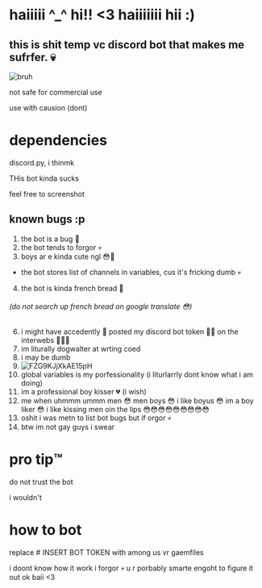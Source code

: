 # haiiiii ^_^ hi!! <3 haiiiiiii hii :)
## this is shit temp vc discord bot that makes me sufrfer. 💀

![bruh](https://i.ibb.co/3rSwMQh/9634c84aee630758edb218053d8f04e7.jpg)

not safe for commercial use

use with causion (dont)

# dependencies
discord.py, i thinmk

THis bot kinda sucks

feel free to screenshot

## known bugs :p

1. the bot is a bug :bug:
2. the bot tends to forgor 💀
3. boys ar e kinda cute ngl 😳🤤
* the bot stores list of channels in variables, cus it's fricking dumb :skull:
4. the bot is kinda french bread 🥖 
###### (do not search up french bread on google translate 😳)
6. i might have accedently 🥺 posted my discord bot token 😤😡 on the interwebs 🥰🥰🥺
7. im liturally dogwalter at wrting coed
8. i may be dumb
9. ![FZG9KJjXkAE15pH](https://user-images.githubusercontent.com/76204544/202875707-02794610-7b79-4d99-976c-f9507d37a484.jpg)
10. global variables is my porfessionality (i liturlarrly dont know what i am doing)
11. im a professional boy kisser 💔 (i wish)
12. me when uhmmm ummm men 😳 men boys 😳 i like boyus 😳 im a boy liker 😳 i like kissing men oin the lips 😳😳😳😳😳😳😳😳😳
13. oshit i was metn to list bot bugs but if orgor 💀
14. btw im not gay guys i swear

# pro tip™️
do not trust the bot

i wouldn't

# how to bot
replace # INSERT BOT TOKEN with among us vr gaemfiles

i doont know how it work i forgor :skull: u r porbably smarte engoht to figure it out ok baii <3

